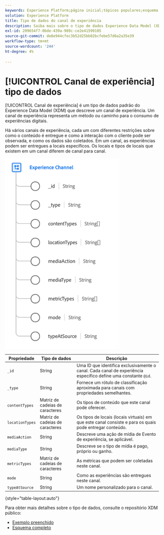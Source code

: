 ```yaml
---
keywords: Experience Platform;página inicial;tópicos populares;esquema;Esquema;XDM;campos;esquemas;Esquemas;Detalhes da página da Web;tipo de dados;tipo de dados;tipo de dados;página da Web
solution: Experience Platform
title: Tipo de dados do canal de experiência
description: Saiba mais sobre o tipo de dados Experience Data Model (XDM) do canal de experiência.
exl-id: 209654f7-0bde-439a-989c-ce2e41599105
source-git-commit: de8e944cfec3b52d25bb02bcfebe57d6a2a35e39
workflow-type: tm+mt
source-wordcount: '244'
ht-degree: 4%

---
```


# [!UICONTROL Canal de experiência] tipo de dados

[!UICONTROL Canal de experiência] é um tipo de dados padrão do Experience Data Model (XDM) que descreve um canal de experiência. Um canal de experiência representa um método ou caminho para o consumo de experiências digitais.

Há vários canais de experiência, cada um com diferentes restrições sobre como o conteúdo é entregue e como a interação com o cliente pode ser observada, e como os dados são coletados. Em um canal, as experiências podem ser entregues a locais específicos. Os locais e tipos de locais que existem em um canal diferem de canal para canal.

![](../images/data-types/experience-channel.png)

| Propriedade | Tipo de dados | Descrição |
| --- | --- | --- |
| `_id` | String | Uma ID que identifica exclusivamente o canal. Cada canal de experiência específico define uma constante `@id`. |
| `_type` | String | Fornece um rótulo de classificação aproximada para canais com propriedades semelhantes. |
| `contentTypes` | Matriz de cadeias de caracteres | Os tipos de conteúdo que este canal pode oferecer. |
| `locationTypes` | Matriz de cadeias de caracteres | Os tipos de locais (locais virtuais) em que este canal consiste e para os quais pode entregar conteúdo. |
| `mediaAction` | String | Descreve uma ação de mídia de Evento de experiência, se aplicável. |
| `mediaType` | String | Descreve se o tipo de mídia é pago, próprio ou ganho. |
| `metricTypes` | Matriz de cadeias de caracteres | As métricas que podem ser coletadas neste canal. |
| `mode` | String | Como as experiências são entregues neste canal. |
| `typeAtSource` | String | Um nome personalizado para o canal. |

{style="table-layout:auto"}

Para obter mais detalhes sobre o tipo de dados, consulte o repositório XDM público:

* [Exemplo preenchido](https://github.com/adobe/xdm/blob/master/components/datatypes/channels/channel.example.1.json)
* [Esquema completo](https://github.com/adobe/xdm/blob/master/components/datatypes/channels/channel.schema.json)
